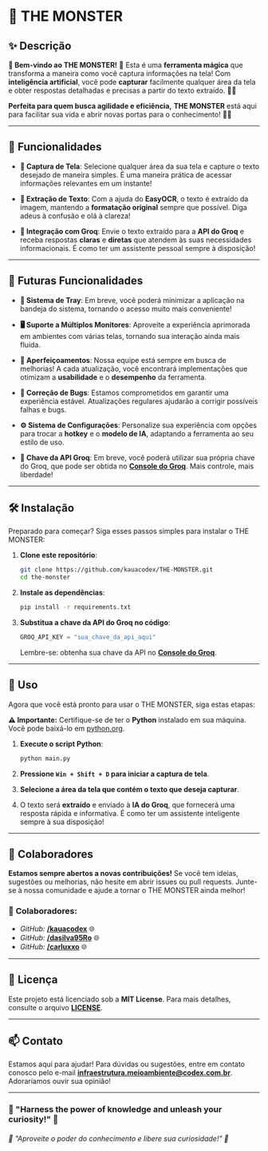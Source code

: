# 🐉 **THE MONSTER**

## ✨ Descrição

**🎉 Bem-vindo ao THE MONSTER!** 🌟 Esta é uma **ferramenta mágica** que transforma a maneira como você captura informações na tela! Com **inteligência artificial**, você pode **capturar** facilmente qualquer área da tela e obter respostas detalhadas e precisas a partir do texto extraído. 📸✨

**Perfeita para quem busca agilidade e eficiência,** **THE MONSTER** está aqui para facilitar sua vida e abrir novas portas para o conhecimento! 🚀💡


---

## 🚀 **Funcionalidades**

- **🎥 Captura de Tela**: Selecione qualquer área da sua tela e capture o texto desejado de maneira simples. É uma maneira prática de acessar informações relevantes em um instante!

- **📝 Extração de Texto**: Com a ajuda do **EasyOCR**, o texto é extraído da imagem, mantendo a **formatação original** sempre que possível. Diga adeus à confusão e olá à clareza!

- **🤖 Integração com Groq**: Envie o texto extraído para a **API do Groq** e receba respostas **claras** e **diretas** que atendem às suas necessidades informacionais. É como ter um assistente pessoal sempre à disposição!

---

## 🚧 **Futuras Funcionalidades**

- **🌟 Sistema de Tray**: Em breve, você poderá minimizar a aplicação na bandeja do sistema, tornando o acesso muito mais conveniente!

- **🖥️ Suporte a Múltiplos Monitores**: Aproveite a experiência aprimorada em ambientes com várias telas, tornando sua interação ainda mais fluida.

- **🔧 Aperfeiçoamentos**: Nossa equipe está sempre em busca de melhorias! A cada atualização, você encontrará implementações que otimizam a **usabilidade** e o **desempenho** da ferramenta.

- **🐞 Correção de Bugs**: Estamos comprometidos em garantir uma experiência estável. Atualizações regulares ajudarão a corrigir possíveis falhas e bugs.

- **⚙️ Sistema de Configurações**: Personalize sua experiência com opções para trocar a **hotkey** e o **modelo de IA**, adaptando a ferramenta ao seu estilo de uso.

- **🔑 Chave da API Groq**: Em breve, você poderá utilizar sua própria chave do Groq, que pode ser obtida no [**Console do Groq**](https://console.groq.com/keys). Mais controle, mais liberdade!

---

## 🛠️ **Instalação**

Preparado para começar? Siga esses passos simples para instalar o THE MONSTER:

1. **Clone este repositório**:
   ```bash
   git clone https://github.com/kauacodex/THE-MONSTER.git
   cd the-monster
   ```

2. **Instale as dependências**:
   ```bash
   pip install -r requirements.txt
   ```

3. **Substitua a chave da API do Groq no código**:
   ```python
   GROQ_API_KEY = "sua_chave_da_api_aqui"
   ```
   Lembre-se: obtenha sua chave da API no [**Console do Groq**](https://console.groq.com/keys).

---

## 🏁 **Uso**

Agora que você está pronto para usar o THE MONSTER, siga estas etapas:

**⚠️ Importante:** Certifique-se de ter o **Python** instalado em sua máquina. Você pode baixá-lo em [python.org](https://www.python.org/downloads/).

1. **Execute o script Python**:
   ```bash
   python main.py
   ```

2. **Pressione `Win + Shift + D` para iniciar a captura de tela**.

3. **Selecione a área da tela que contém o texto que deseja capturar**.

4. O texto será **extraído** e enviado à **IA do Groq**, que fornecerá uma resposta rápida e informativa. É como ter um assistente inteligente sempre à sua disposição!

---

## 🤝 **Colaboradores**

**Estamos sempre abertos a novas contribuições!** Se você tem ideias, sugestões ou melhorias, não hesite em abrir issues ou pull requests. Junte-se à nossa comunidade e ajude a tornar o THE MONSTER ainda melhor!

### 🎉 **Colaboradores:**
- *GitHub:* [**/kauacodex**](https://github.com/kauacodex)  🌐
- *GitHub:* [**/dasilva95Ro**](https://github.com/dasilva95Ro)  🌐
- *GitHub:* [**/carluxxo**](https://github.com/carluxxo)  🌐

---

## 📜 **Licença**

Este projeto está licenciado sob a **MIT License**. Para mais detalhes, consulte o arquivo [**LICENSE**](https://github.com/kauacodex/THE-MONSTER/blob/main/LICENCE).

---

## 📫 **Contato**

Estamos aqui para ajudar! Para dúvidas ou sugestões, entre em contato conosco pelo e-mail [**infraestrutura.meioambiente@codex.com.br**](mailto:infraestrutura.meioambiente@codex.com.br). Adoraríamos ouvir sua opinião!

---

### 🌟 "Harness the power of knowledge and unleash your curiosity!" 🌟  
###### 🌟 "Aproveite o poder do conhecimento e libere sua curiosidade!" 🌟
